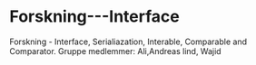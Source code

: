 # Forskning---Interface
Forskning - Interface, Serialiazation, Interable, Comparable and Comparator.
Gruppe medlemmer:
Ali,Andreas lind, Wajid
